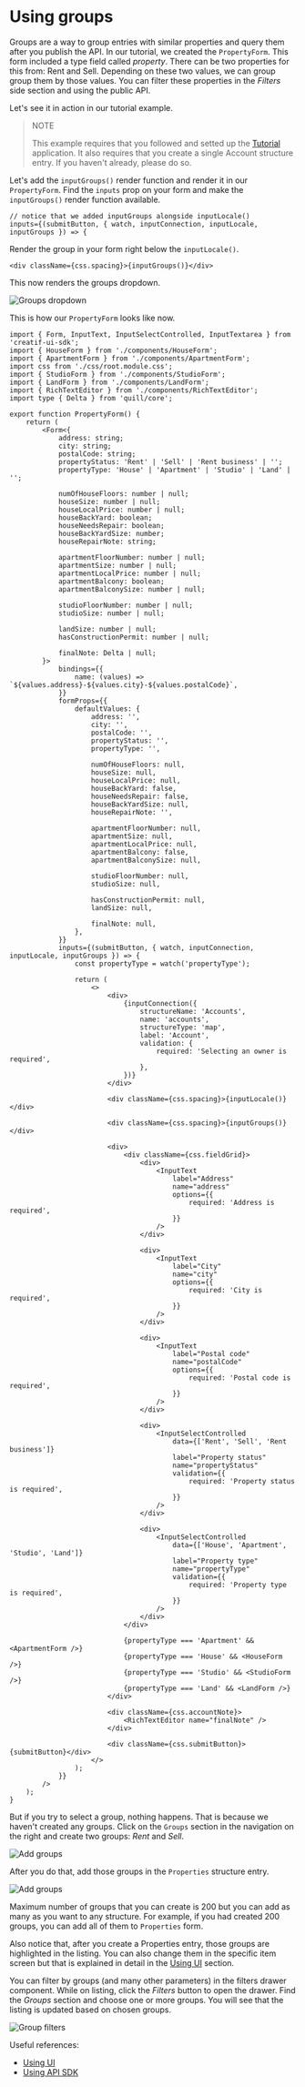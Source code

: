# Using groups

Groups are a way to group entries with similar properties and query them after you publish the API. In our tutorial, we created the `PropertyForm`.
This form included a type field called _property_. There can be two properties for this from: Rent and Sell. Depending on these two values,
we can group group them by those values. You can filter these properties in the _Filters_ side section and
using the public API.

Let's see it in action in our tutorial example.

> NOTE
>
> This example requires that you followed and setted up the [Tutorial](tutorial) application. It also requires
> that you create a single Account structure entry. If you haven't already, please do so.

Let's add the `inputGroups()` render function and render it in our `PropertyForm`. Find the `inputs` prop on your form
and make the `inputGroups()` render function available.

```tsx
// notice that we added inputGroups alongside inputLocale()
inputs={(submitButton, { watch, inputConnection, inputLocale, inputGroups }) => {
```

Render the group in your form right below the `inputLocale()`.

```tsx
<div className={css.spacing}>{inputGroups()}</div>
```

This now renders the groups dropdown.

![Groups dropdown](_images/groups_section_dropdown.png 'Groups dropdown')

This is how our `PropertyForm` looks like now.

```tsx
import { Form, InputText, InputSelectControlled, InputTextarea } from 'creatif-ui-sdk';
import { HouseForm } from './components/HouseForm';
import { ApartmentForm } from './components/ApartmentForm';
import css from './css/root.module.css';
import { StudioForm } from './components/StudioForm';
import { LandForm } from './components/LandForm';
import { RichTextEditor } from './components/RichTextEditor';
import type { Delta } from 'quill/core';

export function PropertyForm() {
    return (
        <Form<{
            address: string;
            city: string;
            postalCode: string;
            propertyStatus: 'Rent' | 'Sell' | 'Rent business' | '';
            propertyType: 'House' | 'Apartment' | 'Studio' | 'Land' | '';

            numOfHouseFloors: number | null;
            houseSize: number | null;
            houseLocalPrice: number | null;
            houseBackYard: boolean;
            houseNeedsRepair: boolean;
            houseBackYardSize: number;
            houseRepairNote: string;

            apartmentFloorNumber: number | null;
            apartmentSize: number | null;
            apartmentLocalPrice: number | null;
            apartmentBalcony: boolean;
            apartmentBalconySize: number | null;

            studioFloorNumber: number | null;
            studioSize: number | null;

            landSize: number | null;
            hasConstructionPermit: number | null;

            finalNote: Delta | null;
        }>
            bindings={{
                name: (values) => `${values.address}-${values.city}-${values.postalCode}`,
            }}
            formProps={{
                defaultValues: {
                    address: '',
                    city: '',
                    postalCode: '',
                    propertyStatus: '',
                    propertyType: '',

                    numOfHouseFloors: null,
                    houseSize: null,
                    houseLocalPrice: null,
                    houseBackYard: false,
                    houseNeedsRepair: false,
                    houseBackYardSize: null,
                    houseRepairNote: '',

                    apartmentFloorNumber: null,
                    apartmentSize: null,
                    apartmentLocalPrice: null,
                    apartmentBalcony: false,
                    apartmentBalconySize: null,

                    studioFloorNumber: null,
                    studioSize: null,

                    hasConstructionPermit: null,
                    landSize: null,

                    finalNote: null,
                },
            }}
            inputs={(submitButton, { watch, inputConnection, inputLocale, inputGroups }) => {
                const propertyType = watch('propertyType');

                return (
                    <>
                        <div>
                            {inputConnection({
                                structureName: 'Accounts',
                                name: 'accounts',
                                structureType: 'map',
                                label: 'Account',
                                validation: {
                                    required: 'Selecting an owner is required',
                                },
                            })}
                        </div>

                        <div className={css.spacing}>{inputLocale()}</div>

                        <div className={css.spacing}>{inputGroups()}</div>

                        <div>
                            <div className={css.fieldGrid}>
                                <div>
                                    <InputText
                                        label="Address"
                                        name="address"
                                        options={{
                                            required: 'Address is required',
                                        }}
                                    />
                                </div>

                                <div>
                                    <InputText
                                        label="City"
                                        name="city"
                                        options={{
                                            required: 'City is required',
                                        }}
                                    />
                                </div>

                                <div>
                                    <InputText
                                        label="Postal code"
                                        name="postalCode"
                                        options={{
                                            required: 'Postal code is required',
                                        }}
                                    />
                                </div>

                                <div>
                                    <InputSelectControlled
                                        data={['Rent', 'Sell', 'Rent business']}
                                        label="Property status"
                                        name="propertyStatus"
                                        validation={{
                                            required: 'Property status is required',
                                        }}
                                    />
                                </div>

                                <div>
                                    <InputSelectControlled
                                        data={['House', 'Apartment', 'Studio', 'Land']}
                                        label="Property type"
                                        name="propertyType"
                                        validation={{
                                            required: 'Property type is required',
                                        }}
                                    />
                                </div>
                            </div>

                            {propertyType === 'Apartment' && <ApartmentForm />}
                            {propertyType === 'House' && <HouseForm />}
                            {propertyType === 'Studio' && <StudioForm />}
                            {propertyType === 'Land' && <LandForm />}
                        </div>

                        <div className={css.accountNote}>
                            <RichTextEditor name="finalNote" />
                        </div>

                        <div className={css.submitButton}>{submitButton}</div>
                    </>
                );
            }}
        />
    );
}
```

But if you try to select a group, nothing happens. That is because we haven't created any groups. Click on the `Groups`
section in the navigation on the right and create two groups: _Rent_ and _Sell_.

![Add groups](_images/using_groups_add_groups.gif 'Add groups')

After you do that, add those groups in the `Properties` structure entry.

![Add groups](_images/using_groups_add_groups_property_form.gif 'Add groups')

Maximum number of groups that you can create is 200 but you can add as many as you want to any structure.
For example, if you had created 200 groups, you can add all of them to `Properties` form.

Also notice that, after you create a Properties entry, those groups are highlighted in the listing. You can also change
them in the specific item screen but that is explained in detail in the [Using UI](using-the-ui) section.

You can filter by groups (and many other parameters) in the filters drawer component. While on listing,
click the _Filters_ button to open the drawer. Find the _Groups_ section and choose
one or more groups. You will see that the listing is updated based on chosen groups.

![Group filters](_images/using_groups_group_filters.gif 'Group filters')

Useful references:

-   [Using UI](using-the-ui.md)
-   [Using API SDK](using-api-sdk.md)
